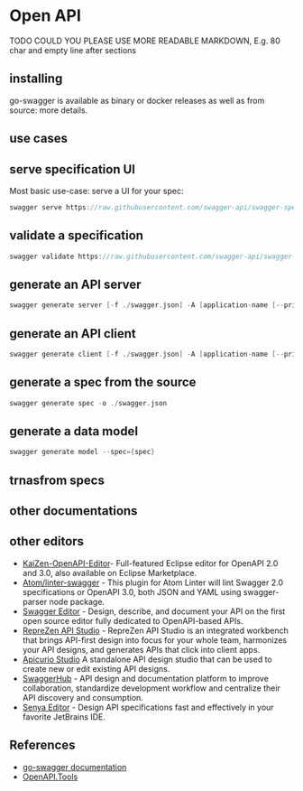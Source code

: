 # Open API

TODO COULD YOU PLEASE USE MORE READABLE MARKDOWN, E.g. 80 char and
empty line after sections

## installing 

go-swagger is available as binary or docker releases as well as from source: more details. 

## use cases 

## serve specification UI 

Most basic use-case: serve a UI for your spec: 
```go 
swagger serve https://raw.githubusercontent.com/swagger-api/swagger-spec/master/examples/v2.0/json/petstore-expanded.json 
```

## validate a specification 

```go 
swagger validate https://raw.githubusercontent.com/swagger-api/swagger-spec/master/examples/v2.0/json/petstore-expanded.json 
```

## generate an API server 

```go 
swagger generate server [-f ./swagger.json] -A [application-name [--principal [principal-name]]
```

## generate an API client 

```go 
swagger generate client [-f ./swagger.json] -A [application-name [--principal [principal-name]]
```

## generate a spec from the source 

```go 
swagger generate spec -o ./swagger.json 
```

## generate a data model 

```go 
swagger generate model --spec={spec}
```

## trnasfrom specs 


## other documentations 


## other editors 

* [KaiZen-OpenAPI-Editor](https://github.com/RepreZen/KaiZen-OpenAPI-Editor)- Full-featured Eclipse editor for OpenAPI 2.0 and 3.0, also available on Eclipse Marketplace.
* [Atom/linter-swagger](https://atom.io/packages/linter-swagger) - This plugin for Atom Linter will lint Swagger 2.0 specifications or OpenAPI 3.0, both JSON and YAML using swagger-parser node package.
* [Swagger Editor](https://github.com/swagger-api/swagger-editor) - Design, describe, and document your API on the first open source editor fully dedicated to OpenAPI-based APIs.
* [RepreZen API Studio](https://www.reprezen.com/) - RepreZen API Studio is an integrated workbench that brings API-first design into focus for your whole team, harmonizes your API designs, and generates APIs that click into client apps.
* [Apicurio Studio](http://www.apicur.io/) A standalone API design studio that can be used to create new or edit existing API designs.
* [SwaggerHub](https://swagger.io/tools/swaggerhub/) - API design and documentation platform to improve collaboration, standardize development workflow and centralize their API discovery and consumption.
* [Senya Editor](https://senya.io/) - Design API specifications fast and effectively​ in your favorite JetBrains IDE.

## References

* [go-swagger documentation](https://goswagger.io/)
* [OpenAPI.Tools](http://openapi.tools)

